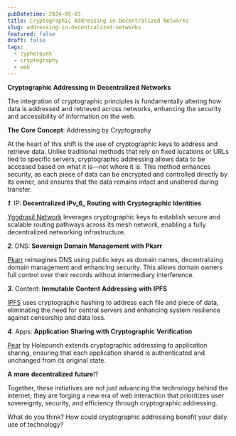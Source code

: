 ```yaml
---
pubDatetime: 2024-05-03
title: Cryptographic Addressing in Decentralized Networks
slug: addressing-in-decentralized-networks
featured: false
draft: false
tags:
  - cypherpunk
  - cryptography
  - web
---
```

**Cryptographic** **Addressing** **in** **Decentralized** **Networks**

The integration of cryptographic principles is fundamentally altering how data is addressed and retrieved across networks, enhancing the security and accessibility of information on the web.

**The** **Core** **Concept**: Addressing by Cryptography

At the heart of this shift is the use of cryptographic keys to address and retrieve data. Unlike traditional methods that rely on fixed locations or URLs tied to specific servers, cryptographic addressing allows data to be accessed based on what it is—not where it is. This method enhances security, as each piece of data can be encrypted and controlled directly by its owner, and ensures that the data remains intact and unaltered during transfer.

**_1_**. IP: **Decentralized** **IPv\_6\_** **Routing** **with** **Cryptographic** **Identities**

[Yggdrasil Network](https://yggdrasil-network.github.io/) leverages cryptographic keys to establish secure and scalable routing pathways across its mesh network, enabling a fully decentralized networking infrastructure.

**_2_**. DNS: **Sovereign** **Domain** **Management** **with** **Pkarr**

[Pkarr](https://app.pkarr.org/) reimagines DNS using public keys as domain names, decentralizing domain management and enhancing security. This allows domain owners full control over their records without intermediary interference.

**_3_**. Content: **Immutable** **Content** **Addressing** **with** **IPFS**

[IPFS](https://ipfs.tech/) uses cryptographic hashing to address each file and piece of data, eliminating the need for central servers and enhancing system resilience against censorship and data loss.

**_4_**. Apps: **Application** **Sharing** **with** **Cryptographic** **Verification**

[Pear](https://pears.com/) by Holepunch extends cryptographic addressing to application sharing, ensuring that each application shared is authenticated and unchanged from its original state.

**A** **more** **decentralized** **future**!?

Together, these initiatives are not just advancing the technology behind the internet; they are forging a new era of web interaction that prioritizes user sovereignty, security, and efficiency through cryptographic addressing.

What do you think? How could cryptographic addressing benefit your daily use of technology?